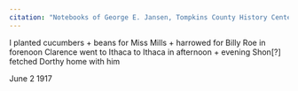 ```yaml
---
citation: "Notebooks of George E. Jansen, Tompkins County History Center" 
---
```

I planted cucumbers + beans for Miss Mills + harrowed for Billy Roe in forenoon Clarence went to Ithaca to Ithaca in afternoon + evening Shon[?] fetched Dorthy home with him

June 2 1917
